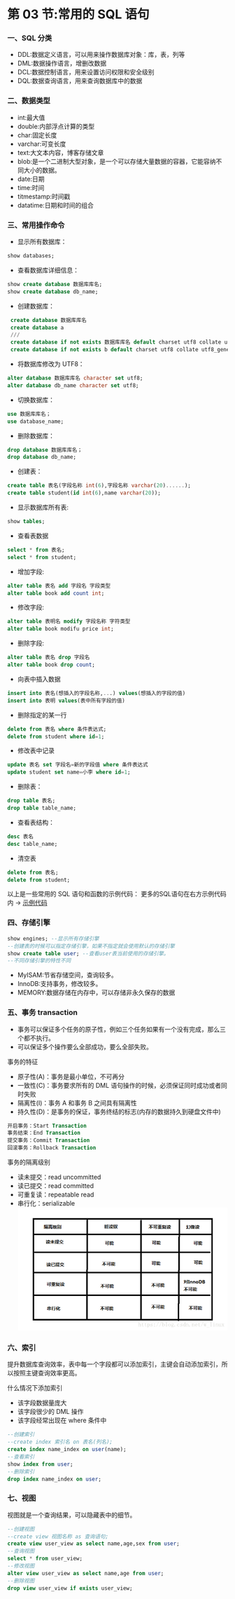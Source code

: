 # 第 03 节:常用的 SQL 语句

### 一、SQL 分类

- DDL:数据定义语言，可以用来操作数据库对象：库，表，列等
- DML:数据操作语言，增删改数据
- DCL:数据控制语言，用来设置访问权限和安全级别
- DQL:数据查询语言，用来查询数据库中的数据

### 二、数据类型

- int:最大值
- double:内部浮点计算的类型
- char:固定长度
- varchar:可变长度
- text:大文本内容，博客存储文章
- blob:是一个二进制大型对象，是一个可以存储大量数据的容器，它能容纳不同大小的数据。
- date:日期
- time:时间
- titmestamp:时间戳
- datatime:日期和时间的组合

### 三、常用操作命令

- 显示所有数据库：

```sql
show databases;
```

- 查看数据库详细信息：

```sql
show create database 数据库库名;
show create database db_name;
```

- 创建数据库：

```sql
 create database 数据库库名
 create database a
 ///
 create database if not exists 数据库库名 default charset utf8 collate utf8_general_ci
 create database if not exists b default charset utf8 collate utf8_general_ci;//用反引号
```

- 将数据库修改为 UTF8：

```sql
alter database 数据库库名 character set utf8;
alter database db_name character set utf8;
```

- 切换数据库：

```sql
use 数据库库名；
use database_name;
```

- 删除数据库：

```sql
drop database 数据库库名；
drop database db_name;
```

- 创建表：

```sql
create table 表名(字段名称 int(6),字段名称 varchar(20)......);
create table student(id int(6),name varchar(20));
```

- 显示数据库所有表:
```sql
show tables;
```

* 查看表数据
```sql
select * from 表名;
select * from student;
```

- 增加字段:
```sql
alter table 表名 add 字段名 字段类型
alter table book add count int;
```

- 修改字段:
```sql
alter table 表明名 modify 字段名称 字符类型
alter table book modifu price int;
```

- 删除字段:
```sql
alter table 表名 drop 字段名
alter table book drop count;
```

- 向表中插入数据
```sql
insert into 表名(想插入的字段名称,...) values(想插入的字段的值)
insert into 表明 values(表中所有字段的值)
```

* 删除指定的某一行
```sql
delete from 表名 where 条件表达式;
delete from student where id=1;
```

* 修改表中记录
```sql
update 表名 set 字段名=新的字段值 where 条件表达式
update student set name=小李 where id=1;
```

- 删除表：
```sql
drop table 表名;
drop table table_name;
```

- 查看表结构：
```sql
desc 表名
desc table_name;
```
* 清空表
```sql
delete from 表名;
delete from student;
```
以上是一些常用的 SQL 语句和函数的示例代码：
更多的SQL语句在右方示例代码内
→
[示例代码](https://github.com/xiaozhoulee/xiaozhou-examples/blob/master/09-MySQL/%E7%A4%BA%E4%BE%8B%E5%91%BD%E4%BB%A4.md)

### 四、存储引擎

```sql
show engines; --显示所有存储引擎
--创建表的时候可以指定存储引擎，如果不指定就会使用默认的存储引擎
show create table user; --查看user表当前使用的存储引擎。
--不同存储引擎的特性不同
```

- MyISAM:节省存储空间，查询较多。
- InnoDB:支持事务，修改较多。
- MEMORY:数据存储在内存中，可以存储非永久保存的数据

### 五、事务 transaction

- 事务可以保证多个任务的原子性，例如三个任务如果有一个没有完成，那么三个都不执行。
- 可以保证多个操作要么全部成功，要么全部失败。

事务的特征

- 原子性(A)：事务是最小单位，不可再分
- 一致性(C)：事务要求所有的 DML 语句操作的时候，必须保证同时成功或者同时失败
- 隔离性(I)：事务 A 和事务 B 之间具有隔离性
- 持久性(D)：是事务的保证，事务终结的标志(内存的数据持久到硬盘文件中)

```sql
开启事务：Start Transaction
事务结束：End Transaction
提交事务：Commit Transaction
回滚事务：Rollback Transaction
```

事务的隔离级别

- 读未提交：read uncommitted
- 读已提交：read committed
- 可重复读：repeatable read
- 串行化：serializable
  ![隔离级别](../images/0903-隔离级别.png)

### 六、索引

提升数据库查询效率，表中每一个字段都可以添加索引，主键会自动添加索引，所以按照主键查询效率更高。

什么情况下添加索引

- 该字段数据量庞大
- 该字段很少的 DML 操作
- 该字段经常出现在 where 条件中

```sql
--创建索引
--create index 索引名 on 表名(列名);
create index name_index on user(name);
--查看索引
show index from user;
--删除索引
drop index name_index on user;
```

### 七、视图

视图就是一个查询结果，可以隐藏表中的细节。

```sql
--创建视图
--create view 视图名称 as 查询语句;
create view user_view as select name,age,sex from user;
--查询视图
select * from user_view;
--修改视图
alter view user_view as select name,age from user;
--删除视图
drop view user_view if exists user_view;
```
